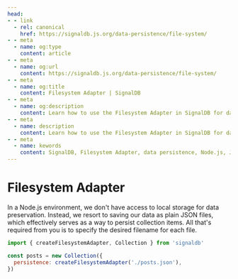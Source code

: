 ```yaml
---
head:
- - link
  - rel: canonical
    href: https://signaldb.js.org/data-persistence/file-system/
- - meta
  - name: og:type
    content: article
- - meta
  - name: og:url
    content: https://signaldb.js.org/data-persistence/file-system/
- - meta
  - name: og:title
    content: Filesystem Adapter | SignalDB
- - meta
  - name: og:description
    content: Learn how to use the Filesystem Adapter in SignalDB for data persistence in a Node.js environment.
- - meta
  - name: description
    content: Learn how to use the Filesystem Adapter in SignalDB for data persistence in a Node.js environment.
- - meta
  - name: kewords
    content: SignalDB, Filesystem Adapter, data persistence, Node.js, JSON files
---
```

# Filesystem Adapter

In a Node.js environment, we don't have access to local storage for data preservation. Instead, we resort to saving our data as plain JSON files, which effectively serves as a way to persist collection items. All that's required from you is to specify the desired filename for each file.

```js
import { createFilesystemAdapter, Collection } from 'signaldb'

const posts = new Collection({
  persistence: createFilesystemAdapter('./posts.json'),
})
```
